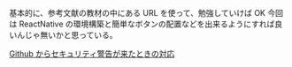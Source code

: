 基本的に、参考文献の教材の中にある URL を使って、勉強していけば OK
今回は ReactNative の環境構築と簡単なボタンの配置などを出来るようにすれば良いんじゃ無いかと思っている。

[Github からセキュリティ警告が来たときの対応](https://blog.cntlog.net/archives/3704)
